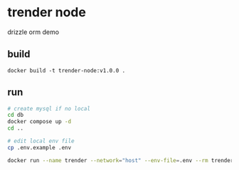 # trender node

drizzle orm demo

## build

```
docker build -t trender-node:v1.0.0 .
```

## run

```bash
# create mysql if no local
cd db
docker compose up -d
cd ..

# edit local env file
cp .env.example .env

docker run --name trender --network="host" --env-file=.env --rm trender-node:v1.0.0
```

